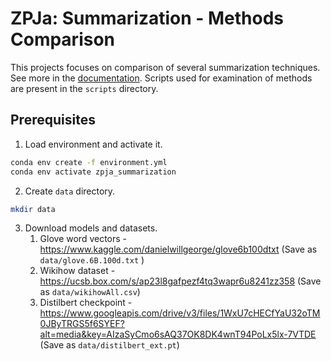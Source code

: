 # ZPJa: Summarization - Methods Comparison

This projects focuses on comparison of several summarization techniques. See more in
the [documentation](documentation.pdf). Scripts used for examination of methods are present in the `scripts` directory.

## Prerequisites
1. Load environment and activate it.
```bash
conda env create -f environment.yml
conda env activate zpja_summarization
```

2. Create `data` directory.
```bash
mkdir data
```

3. Download models and datasets.
   1. Glove word vectors - https://www.kaggle.com/danielwillgeorge/glove6b100dtxt (Save as `data/glove.6B.100d.txt` )
   2. Wikihow dataset - https://ucsb.box.com/s/ap23l8gafpezf4tq3wapr6u8241zz358 (Save as `data/wikihowAll.csv`)
   3. Distilbert checkpoint - https://www.googleapis.com/drive/v3/files/1WxU7cHECfYaU32oTM0JByTRGS5f6SYEF?alt=media&key=AIzaSyCmo6sAQ37OK8DK4wnT94PoLx5lx-7VTDE (Save as `data/distilbert_ext.pt`)

